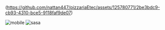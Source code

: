 (https://github.com/nattan447/pizzariaEtec/assets/125780771/2be3bdc9-cb93-4310-bce5-9118faf9de07)


![mobile](https://github.com/nattan447/pizzariaEtec/assets/125780771/91b1f969-28f9-414a-a964-ebc9fd87dd08)
![sasa](https://github.com/nattan447/pizzariaEtec/assets/125780771/4db5335e-0455-492d-87a3-0491707a5ab6)
